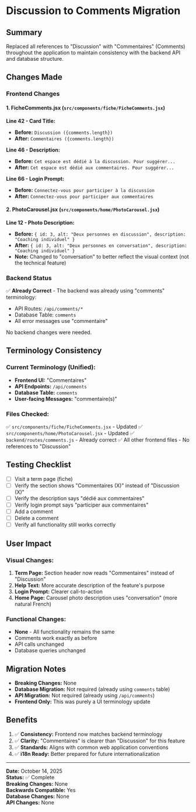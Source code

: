 # Discussion to Comments Migration

## Summary
Replaced all references to "Discussion" with "Commentaires" (Comments) throughout the application to maintain consistency with the backend API and database structure.

## Changes Made

### Frontend Changes

#### 1. FicheComments.jsx (`src/components/fiche/FicheComments.jsx`)

**Line 42 - Card Title:**
- **Before:** `Discussion ({comments.length})`
- **After:** `Commentaires ({comments.length})`

**Line 46 - Description:**
- **Before:** `Cet espace est dédié à la discussion. Pour suggérer...`
- **After:** `Cet espace est dédié aux commentaires. Pour suggérer...`

**Line 66 - Login Prompt:**
- **Before:** `Connectez-vous pour participer à la discussion`
- **After:** `Connectez-vous pour participer aux commentaires`

#### 2. PhotoCarousel.jsx (`src/components/home/PhotoCarousel.jsx`)

**Line 12 - Photo Description:**
- **Before:** `{ id: 3, alt: "Deux personnes en discussion", description: "Coaching individuel" }`
- **After:** `{ id: 3, alt: "Deux personnes en conversation", description: "Coaching individuel" }`
- **Note:** Changed to "conversation" to better reflect the visual context (not the technical feature)

### Backend Status

✅ **Already Correct** - The backend was already using "comments" terminology:
- API Routes: `/api/comments/*`
- Database Table: `comments`
- All error messages use "commentaire"

No backend changes were needed.

## Terminology Consistency

### Current Terminology (Unified):
- **Frontend UI:** "Commentaires"
- **API Endpoints:** `/api/comments`
- **Database Table:** `comments`
- **User-facing Messages:** "commentaire(s)"

### Files Checked:
✅ `src/components/fiche/FicheComments.jsx` - Updated
✅ `src/components/home/PhotoCarousel.jsx` - Updated
✅ `backend/routes/comments.js` - Already correct
✅ All other frontend files - No references to "Discussion"

## Testing Checklist

- [ ] Visit a term page (fiche)
- [ ] Verify the section shows "Commentaires (X)" instead of "Discussion (X)"
- [ ] Verify the description says "dédié aux commentaires"
- [ ] Verify login prompt says "participer aux commentaires"
- [ ] Add a comment
- [ ] Delete a comment
- [ ] Verify all functionality still works correctly

## User Impact

### Visual Changes:
1. **Term Page:** Section header now reads "Commentaires" instead of "Discussion"
2. **Help Text:** More accurate description of the feature's purpose
3. **Login Prompt:** Clearer call-to-action
4. **Home Page:** Carousel photo description uses "conversation" (more natural French)

### Functional Changes:
- **None** - All functionality remains the same
- Comments work exactly as before
- API calls unchanged
- Database queries unchanged

## Migration Notes

- **Breaking Changes:** None
- **Database Migration:** Not required (already using `comments` table)
- **API Migration:** Not required (already using `/api/comments`)
- **Frontend Only:** This was purely a UI terminology update

## Benefits

1. ✅ **Consistency:** Frontend now matches backend terminology
2. ✅ **Clarity:** "Commentaires" is clearer than "Discussion" for this feature
3. ✅ **Standards:** Aligns with common web application conventions
4. ✅ **i18n Ready:** Better prepared for future internationalization

---

**Date:** October 14, 2025  
**Status:** ✅ Complete  
**Breaking Changes:** None  
**Backwards Compatible:** Yes  
**Database Changes:** None  
**API Changes:** None
